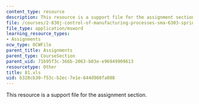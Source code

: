 ```yaml
---
content_type: resource
description: This resource is a support file for the assignment section.
file: /courses/2-830j-control-of-manufacturing-processes-sma-6303-spring-2008/b328cb30f53cb2ec7e1e644d960fa088_81.xls
file_type: application/msword
learning_resource_types:
- Assignments
ocw_type: OCWFile
parent_title: Assignments
parent_type: CourseSection
parent_uid: 71b95f3c-366b-2063-b03e-e96949909613
resourcetype: Other
title: 81.xls
uid: b328cb30-f53c-b2ec-7e1e-644d960fa088
---
```

This resource is a support file for the assignment section.

